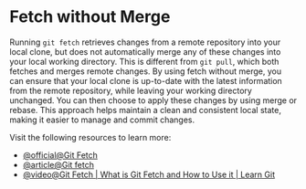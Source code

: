 # Fetch without Merge

Running `git fetch` retrieves changes from a remote repository into your local clone, but does not automatically merge any of these changes into your local working directory. This is different from `git pull`, which both fetches and merges remote changes. By using fetch without merge, you can ensure that your local clone is up-to-date with the latest information from the remote repository, while leaving your working directory unchanged. You can then choose to apply these changes by using merge or rebase. This approach helps maintain a clean and consistent local state, making it easier to manage and commit changes.

Visit the following resources to learn more:

- [@official@Git Fetch](https://git-scm.com/docs/git-fetch)
- [@article@Git fetch](https://www.atlassian.com/git/tutorials/syncing/git-fetch)
- [@video@Git Fetch | What is Git Fetch and How to Use it | Learn Git](https://www.youtube.com/watch?v=uEEcw1s_wWk)
